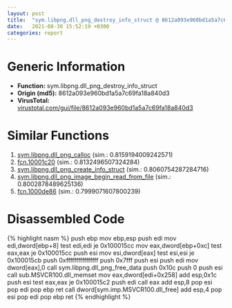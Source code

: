 ```yaml
---
layout: post
title:  "sym.libpng.dll_png_destroy_info_struct @ 8612a093e960bd1a5a7c69fa18a840d3"
date:   2021-08-30 15:52:19 +0300
categories: report
---
```


# Generic Information
- **Function:** sym.libpng.dll\_png\_destroy\_info\_struct
- **Origin (md5):** 8612a093e960bd1a5a7c69fa18a840d3
- **VirusTotal:** [virustotal.com/gui/file/8612a093e960bd1a5a7c69fa18a840d3][virustotal_ref]



# Similar Functions

1. [sym.libpng.dll\_png\_calloc][similar_1_ref] (sim.: 0.8159194009242571)
2. [fcn.10001c20][similar_2_ref] (sim.: 0.8132496507324284)
3. [sym.libpng.dll\_png\_create\_info\_struct][similar_3_ref] (sim.: 0.8060754287284716)
4. [sym.libpng.dll\_png\_image\_begin\_read\_from\_file][similar_4_ref] (sim.: 0.8002878489625136)
5. [fcn.1000de86][similar_5_ref] (sim.: 0.7999071607800239)


# Disassembled Code

{% highlight nasm %}
push ebp
mov ebp,esp
push edi
mov edi,dword[ebp+8]
test edi,edi
je 0x100015cc
mov eax,dword[ebp+0xc]
test eax,eax
je 0x100015cc
push esi
mov esi,dword[eax]
test esi,esi
je 0x100015cb
push 0xffffffffffffffff
push 0x7fff
push esi
push edi
mov dword[eax],0
call sym.libpng.dll_png_free_data
push 0x10c
push 0
push esi
call sub.MSVCR100.dll_memset
mov eax,dword[edi+0x258]
add esp,0x1c
push esi
test eax,eax
je 0x100015c2
push edi
call eax
add esp,8
pop esi
pop edi
pop ebp
ret 
call dword[sym.imp.MSVCR100.dll_free]
add esp,4
pop esi
pop edi
pop ebp
ret 
{% endhighlight %}


[similar_1_ref]: /report/sym.libpng.dll_png_calloc@8612a093e960bd1a5a7c69fa18a840d3
[similar_2_ref]: /report/fcn.10001c20@dc3e2cdf680078d293de3e2d92ba613c
[similar_3_ref]: /report/sym.libpng.dll_png_create_info_struct@8612a093e960bd1a5a7c69fa18a840d3
[similar_4_ref]: /report/sym.libpng.dll_png_image_begin_read_from_file@8612a093e960bd1a5a7c69fa18a840d3
[similar_5_ref]: /report/fcn.1000de86@e5d49e0823e602f2ee948ac39d32c1eb
[virustotal_ref]: https://www.virustotal.com/gui/file/8612a093e960bd1a5a7c69fa18a840d3